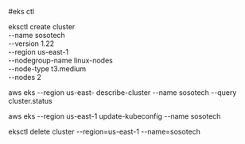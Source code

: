 #eks ctl

eksctl create cluster \
--name sosotech \
--version 1.22 \
--region us-east-1 \
--nodegroup-name linux-nodes \
--node-type t3.medium \
--nodes 2



aws eks --region us-east- describe-cluster --name sosotech --query cluster.status

aws eks --region us-east-1 update-kubeconfig --name sosotech

eksctl delete cluster --region=us-east-1 --name=sosotech
